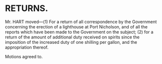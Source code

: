 # RETURNS.

Mr. HART moved—(1) For a return of all correspondence by the Government concerning the erection of a lighthouse at Port Nicholson, and of all the reports which have been made to the Government on the subject; (2) for a return of the amount of additional duty received on spirits since the imposition of the increased duty of one shilling per gallon, and the appropriation thereof.

Motions agreed to.